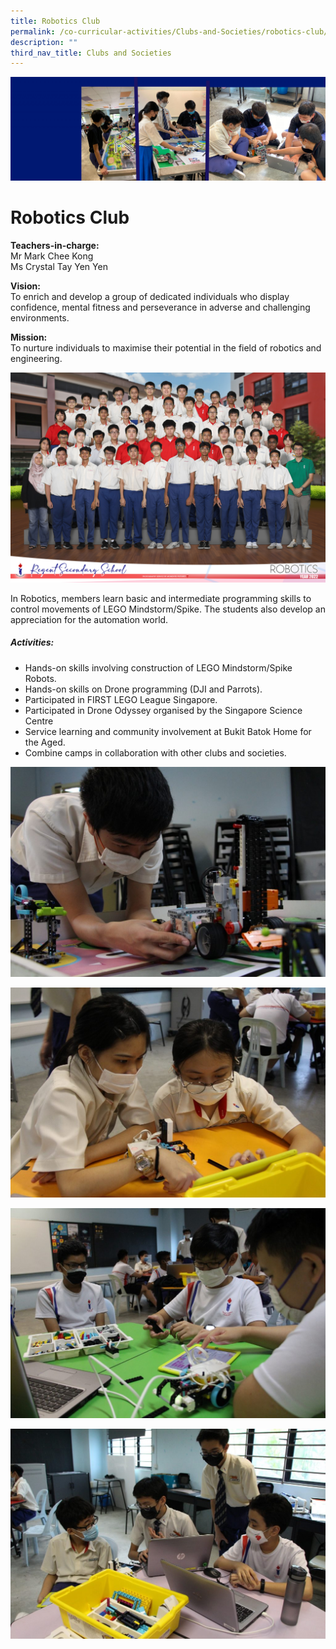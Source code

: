 ```yaml
---
title: Robotics Club
permalink: /co-curricular-activities/Clubs-and-Societies/robotics-club/
description: ""
third_nav_title: Clubs and Societies
---
```

![](/images/robotic-banner-scaled.jpg)

Robotics Club
=============

**Teachers-in-charge:**  
Mr Mark Chee Kong  
Ms Crystal Tay Yen Yen

**Vision:**  
To enrich and develop a group of dedicated individuals who display confidence, mental fitness and perseverance in adverse and challenging environments.

**Mission:**   
To nurture individuals to maximise their potential in the field of robotics and engineering.

![](/images/CCA/2022%20Robotics%20Formal.jpg)

In Robotics, members learn basic and intermediate programming skills to control movements of LEGO Mindstorm/Spike. The students also develop an appreciation for the automation world.

##### **Activities:**

*   Hands-on skills involving construction of LEGO Mindstorm/Spike Robots.
*   Hands-on skills on Drone programming (DJI and Parrots).
*   Participated in FIRST LEGO League Singapore.
*   Participated in Drone Odyssey organised by the Singapore Science Centre
*   Service learning and community involvement at Bukit Batok Home for the Aged.
*   Combine camps in collaboration with other clubs and societies.

![](/images/Robotics-1-1024x683.jpg)

![](/images/Robotics-2-1024x683.jpg)

![](/images/Robotics-3-1024x683.jpg)

![](/images/Robotics-4-1024x683.jpg)